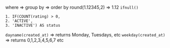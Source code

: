 where => group by => order by
round(1.12345,2) => 1.12
`ifnull()`
```
1. IF(COUNT(rating) > 0,
2. 'ACTIVE',
3. 'INACTIVE') AS status
```
`dayname(created_at)` => returns Monday, Tuesdays,  etc
`weekday(created_at)` => returns 0,1,2,3,4,5,6,7 etc

